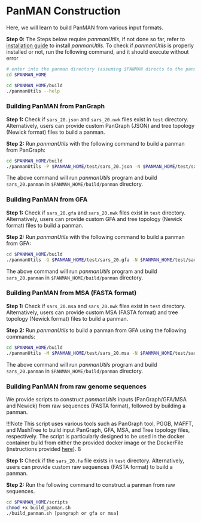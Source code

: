 # PanMAN Construction

Here, we will learn to build PanMAN from various input formats.

**Step 0:** The Steps below require <i>panmanUtils</i>, if not done so far, refer to [installation guide](install.md) to install <i>panmanUtils</i>. To check if <i>panmanUtils</i> is properly installed or not, run the following command, and it should execute without error
```bash
# enter into the panman directory (assuming $PANMAN directs to the panman repository directory)
cd $PANMAN_HOME
```
```bash
cd $PANMAN_HOME/build
./panmanUtils --help
```
### Building PanMAN from PanGraph

**Step 1:** Check if `sars_20.json` and `sars_20.nwk` files exist in `test` directory. Alternatively, users can provide custom PanGraph (JSON) and tree topology (Newick format) files to build a panman. 

<!-- ```bash
cd $PANMAN_HOME/dataset
TODO
``` -->

**Step 2:** Run <i>panmanUtils</i> with the following command to build a panman from PanGraph:

```bash
cd $PANMAN_HOME/build
./panmanUtils -P $PANMAN_HOME/test/sars_20.json -N $PANMAN_HOME/test/sars_20.nwk -O sars_20
```
The above command will run <i>panmanUtils</i> program and build `sars_20.panman` in `$PANMAN_HOME/build/panman` directory.

### Building PanMAN from GFA

**Step 1:** Check if `sars_20.gfa` and `sars_20.nwk` files exist in `test` directory. Alternatively, users can provide custom GFA and tree topology (Newick format) files to build a panman. 

<!-- ```bash
cd $PANMAN_HOME/dataset
TODO
``` -->

**Step 2:** Run <i>panmanUtils</i> with the following command to build a panman from GFA:

```bash
cd $PANMAN_HOME/build
./panmanUtils -G $PANMAN_HOME/test/sars_20.gfa -N $PANMAN_HOME/test/sars_20.nwk -O sars_20
```
The above command will run <i>panmanUtils</i> program and build `sars_20.panman` in `$PANMAN_HOME/build/panman` directory.

### Building PanMAN from MSA (FASTA format)

**Step 1:** Check if `sars_20.msa` and `sars_20.nwk` files exist in `test` directory. Alternatively, users can provide custom MSA (FASTA format) and tree topology (Newick format) files to build a panman. 
<!-- 
```bash
cd $PANMAN_HOME/dataset
TODO
``` -->

**Step 2:** Run <i>panmanUtils</i> to build a panman from GFA using the following commands:

```bash
cd $PANMAN_HOME/build
./panmanUtils -M $PANMAN_HOME/test/sars_20.msa -N $PANMAN_HOME/test/sars_20.nwk -O sars_20
```
The above command will run <i>panmanUtils</i> program and build `sars_20.panman` in `$PANMAN_HOME/build/panman` directory.

### Building PanMAN from raw genome sequences
We provide scripts to construct <i>panmanUtils</i> inputs (PanGraph/GFA/MSA and Newick) from raw sequences (FASTA format), followed by building a panman.

!!!Note
    This script uses various tools such as PanGraph tool, PGGB, MAFFT, and MashTree to build input PanGraph, GFA, MSA, and Tree topology files, respectively. The script is particularly designed to be used in the docker container build from either the provided docker image or the DockerFile (instructions provided [here](install.md)). ß

**Step 1:** Check if the `sars_20.fa` file exists in `test` directory. Alternatively, users can provide custom raw sequences (FASTA format) to build a panman. 

<!-- ```bash
cd $PANMAN_HOME/dataset
TODO
``` -->

**Step 2:** Run the following command to construct a panman from raw sequences.

```bash
cd $PANMAN_HOME/scripts
chmod +x build_panman.sh
./build_panman.sh [pangraph or gfa or msa]
```
    
